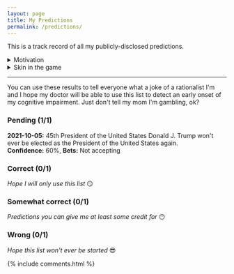 ```yaml
---
layout: page
title: My Predictions
permalink: /predictions/
---
```


This is a track record of all my publicly-disclosed predictions.

<details markdown="1">
  <summary>Motivation</summary>

  The best **way** to test your rationality skills is to apply them against the real world.

  <blockquote class="twitter-tweet"><p lang="en" dir="ltr">&quot;The only real test of intelligence is if you get what you want out of life.&quot;</p>&mdash; Mr. Anderson (@TrueCrypto28) <a href="https://twitter.com/TrueCrypto28/status/1378329085848514564?ref_src=twsrc%5Etfw">April 3, 2021</a></blockquote> <script async src="https://platform.twitter.com/widgets.js" charset="utf-8"></script>
</details>

<details markdown="1">
  <summary>Skin in the game</summary>

  To put my money where my mouth is, I will accept small P2P bets on some of my predictions (marked as "Bets: Accepting"). Sometimes I'll use prediction markets or bookmakers. But I'm not a gambler and don't want to become one, so I will do it rarely and judiciously.

  I still need to figure out how to do this correctly and safely, so if you have some experience with this, please, share it with me.
</details>

  ***

You can use these results to tell everyone what a joke of a rationalist I'm and I hope my doctor will be able to use this list to detect an early onset of my cognitive impairment. Just don't tell my mom I'm gambling, ok?



### Pending (1/1)

**2021-10-05:** 45th President of the United States Donald J. Trump won't ever be elected as the President of the United States again.  
**Confidence:** 60%, **Bets:** Not accepting

### Correct (0/1)

_Hope I will only use this list_ 😏

### Somewhat correct (0/1)

_Predictions you can give me at least some credit for_ 😶

### Wrong (0/1)

_Hope this list won't ever be started_ 😎

<article class="article-comments">
  {% include comments.html %}
</article>
